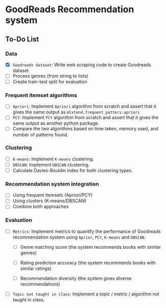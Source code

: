 # GoodReads Recommendation system

## To-Do List

### **Data**
- [x] `Goodreads dataset`: Write web scraping code to create Goodreads dataset.
- [ ] Process genres (from string to lists)
- [ ] Create train-test split for evaluation

### **Frequent itemset algorithms**
- [ ] `Apriori`: Implement `Apriori` algorithm from scratch and assert that it gives the same output as `mlxtend.frequent_patters.apriori` 
- [ ] `PCY`: Implement `PCY` algorithm from scratch and assert that it gives the same output as another python package.
- [ ] Compare the two algorithms based on time taken, memory used, and number of patterns found.

### **Clustering**
- [ ] `K-means`: Implement `K-means` clustering.
- [ ] `DBSCAN`: Implement `DBSCAN` clustering.
- [ ] Calculate Davies-Bouldin index for both clustering types.

### **Recommendation system integration**
- [ ] Using frequent itemsets (Apriori/PCY)
- [ ] Using clusters (K-means/DBSCAN)
- [ ] Combine both approaches

### **Evaluation**
- [ ] `Metrics`: Implement metrics to quantify the performance of Goodreads recommendation system using `Aprior`, `PCY`, `K-means` and `DBSCAN`.
    - [ ] Genre matching score (the system recommends books with similar genres)
    - [ ] Rating prediction accuracy (the system recommends books with similar ratings)
    - [ ] Recommendation diversity (the system gives diverse recommendations)
     
        
- [ ] `Topic not taught in class`: Implement a topic / metric / algorithm not taught in class.
